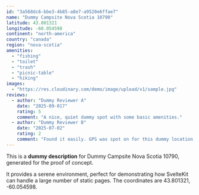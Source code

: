 ```yaml
---
id: "3a568dc6-bbe3-4b85-a8e7-a9520e6ffae7"
name: "Dummy Campsite Nova Scotia 10790"
latitude: 43.801321
longitude: -60.054598
continent: "north-america"
country: "canada"
region: "nova-scotia"
amenities:
  - "fishing"
  - "toilet"
  - "trash"
  - "picnic-table"
  - "hiking"
images:
  - "https://res.cloudinary.com/demo/image/upload/v1/sample.jpg"
reviews:
  - author: "Dummy Reviewer A"
    date: "2025-09-017"
    rating: 5
    comment: "A nice, quiet dummy spot with some basic amenities."
  - author: "Dummy Reviewer B"
    date: "2025-07-02"
    rating: 2
    comment: "Found it easily. GPS was spot on for this dummy location."
---
```


This is a **dummy description** for Dummy Campsite Nova Scotia 10790, generated for the proof of concept.

It provides a serene environment, perfect for demonstrating how SvelteKit can handle a large number of static pages. The coordinates are 43.801321, -60.054598.
